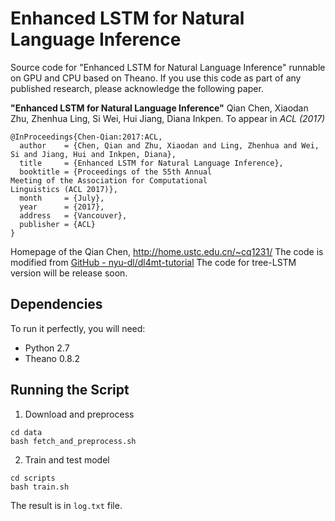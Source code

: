 # Enhanced LSTM for Natural Language Inference
Source code for "Enhanced LSTM for Natural Language Inference" runnable on GPU and CPU based on Theano.
If you use this code as part of any published research, please acknowledge the following paper.

**"Enhanced LSTM for Natural Language Inference"**
Qian Chen, Xiaodan Zhu, Zhenhua Ling, Si Wei, Hui Jiang, Diana Inkpen. To appear in _ACL (2017)_ 

```
@InProceedings{Chen-Qian:2017:ACL,
  author    = {Chen, Qian and Zhu, Xiaodan and Ling, Zhenhua and Wei, Si and Jiang, Hui and Inkpen, Diana},
  title     = {Enhanced LSTM for Natural Language Inference},
  booktitle = {Proceedings of the 55th Annual
Meeting of the Association for Computational
Linguistics (ACL 2017)},
  month     = {July},
  year      = {2017},
  address   = {Vancouver},
  publisher = {ACL}
}
```
Homepage of the Qian Chen, http://home.ustc.edu.cn/~cq1231/
The code is modified from [GitHub - nyu-dl/dl4mt-tutorial](https://github.com/nyu-dl/dl4mt-tutorial/)
The code for tree-LSTM version will be release soon.

## Dependencies
To run it perfectly, you will need:
* Python 2.7
* Theano 0.8.2

## Running the Script
1. Download and preprocess 
```
cd data
bash fetch_and_preprocess.sh
```

2. Train and test model
```
cd scripts
bash train.sh
```

The result is in `log.txt` file.
